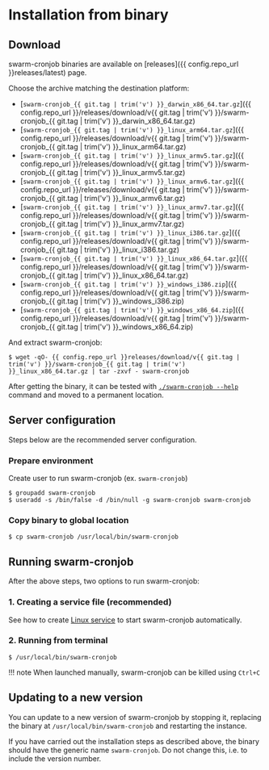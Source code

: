 # Installation from binary

## Download

swarm-cronjob binaries are available on [releases]({{ config.repo_url }}releases/latest) page.

Choose the archive matching the destination platform:

* [`swarm-cronjob_{{ git.tag | trim('v') }}_darwin_x86_64.tar.gz`]({{ config.repo_url }}/releases/download/v{{ git.tag | trim('v') }}/swarm-cronjob_{{ git.tag | trim('v') }}_darwin_x86_64.tar.gz)
* [`swarm-cronjob_{{ git.tag | trim('v') }}_linux_arm64.tar.gz`]({{ config.repo_url }}/releases/download/v{{ git.tag | trim('v') }}/swarm-cronjob_{{ git.tag | trim('v') }}_linux_arm64.tar.gz)
* [`swarm-cronjob_{{ git.tag | trim('v') }}_linux_armv5.tar.gz`]({{ config.repo_url }}/releases/download/v{{ git.tag | trim('v') }}/swarm-cronjob_{{ git.tag | trim('v') }}_linux_armv5.tar.gz)
* [`swarm-cronjob_{{ git.tag | trim('v') }}_linux_armv6.tar.gz`]({{ config.repo_url }}/releases/download/v{{ git.tag | trim('v') }}/swarm-cronjob_{{ git.tag | trim('v') }}_linux_armv6.tar.gz)
* [`swarm-cronjob_{{ git.tag | trim('v') }}_linux_armv7.tar.gz`]({{ config.repo_url }}/releases/download/v{{ git.tag | trim('v') }}/swarm-cronjob_{{ git.tag | trim('v') }}_linux_armv7.tar.gz)
* [`swarm-cronjob_{{ git.tag | trim('v') }}_linux_i386.tar.gz`]({{ config.repo_url }}/releases/download/v{{ git.tag | trim('v') }}/swarm-cronjob_{{ git.tag | trim('v') }}_linux_i386.tar.gz)
* [`swarm-cronjob_{{ git.tag | trim('v') }}_linux_x86_64.tar.gz`]({{ config.repo_url }}/releases/download/v{{ git.tag | trim('v') }}/swarm-cronjob_{{ git.tag | trim('v') }}_linux_x86_64.tar.gz)
* [`swarm-cronjob_{{ git.tag | trim('v') }}_windows_i386.zip`]({{ config.repo_url }}/releases/download/v{{ git.tag | trim('v') }}/swarm-cronjob_{{ git.tag | trim('v') }}_windows_i386.zip)
* [`swarm-cronjob_{{ git.tag | trim('v') }}_windows_x86_64.zip`]({{ config.repo_url }}/releases/download/v{{ git.tag | trim('v') }}/swarm-cronjob_{{ git.tag | trim('v') }}_windows_x86_64.zip)

And extract swarm-cronjob:

```shell
$ wget -qO- {{ config.repo_url }}releases/download/v{{ git.tag | trim('v') }}/swarm-cronjob_{{ git.tag | trim('v') }}_linux_x86_64.tar.gz | tar -zxvf - swarm-cronjob
```

After getting the binary, it can be tested with [`./swarm-cronjob --help`](../usage/cli.md) command and moved to a
permanent location.

## Server configuration

Steps below are the recommended server configuration.

### Prepare environment

Create user to run swarm-cronjob (ex. `swarm-cronjob`)

```shell
$ groupadd swarm-cronjob
$ useradd -s /bin/false -d /bin/null -g swarm-cronjob swarm-cronjob
```

### Copy binary to global location

```shell
$ cp swarm-cronjob /usr/local/bin/swarm-cronjob
```

## Running swarm-cronjob

After the above steps, two options to run swarm-cronjob:

### 1. Creating a service file (recommended)

See how to create [Linux service](linux-service.md) to start swarm-cronjob automatically.

### 2. Running from terminal

```shell
$ /usr/local/bin/swarm-cronjob
```

!!! note
    When launched manually, swarm-cronjob can be killed using `Ctrl+C`

## Updating to a new version

You can update to a new version of swarm-cronjob by stopping it, replacing the binary at `/usr/local/bin/swarm-cronjob`
and restarting the instance.

If you have carried out the installation steps as described above, the binary should have the generic name
`swarm-cronjob`. Do not change this, i.e. to include the version number.
